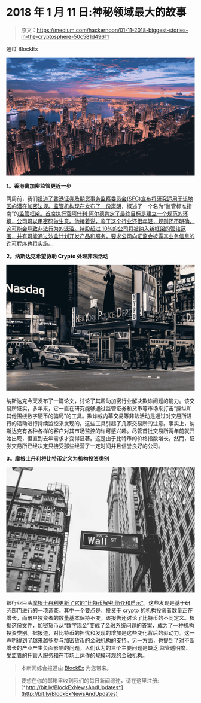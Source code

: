 # 2018 年 1 月 11 日:神秘领域最大的故事

> 原文：<https://medium.com/hackernoon/01-11-2018-biggest-stories-in-the-cryptosphere-50c581d49611>

通过 BlockEx

![](img/931550e03b1d54e4becd52194c0fe0a9.png)

**1。香港离加密监管更近一步**

两周前，我们[报道了香港证券及期货事务监察委员会(SFC)宣布将研究适用于该地区的潜在加密法规。监管机构现在发布了一份](https://hackernoon.com/16-10-2018-biggest-stories-in-the-cryptosphere-e8826db0070f)[声明](https://www.sfc.hk/web/EN/news-and-announcements/policy-statements-and-announcements/reg-framework-virtual-asset-portfolios-managers-fund-distributors-trading-platform-operators.html)，概述了一个名为“监管标准指南”的[监管框架。首席执行官阿什利·阿尔德肯定了最终目标是建立一个规范的环境，公司可以用密码做生意。他接着说，鉴于这个行业还很年轻，规则还不明确，这可能会导致非法行为的泛滥。持股超过 10%的公司将被纳入新框架的管辖范围，并有可能通过沙盒计划开发产品和服务。要求公司向证监会披露其业务信息的许可程序也将实施。](https://cointelegraph.com/news/hong-kong-issues-new-rules-to-regulate-cryptocurrency-funds-and-exchanges)

**2。纳斯达克希望协助 Crypto 处理非法活动**

![](img/2f569139ff86e46ca17f9658a037b285.png)

纳斯达克今天发布了一篇论文，讨论了其帮助加密行业解决欺诈问题的能力。该交易所证实，多年来，它一直在研究能够通过监管证券和货币等市场来打击“操纵和其他围绕数字硬币的骗局”的工具。欺诈或内幕交易等非法活动是通过对交易所进行的活动进行持续监控来发现的。这些工具引起了几家交易所的注意。事实上，纳斯达克有各种各样的客户对其市场监控的许可感兴趣。尽管首批交易所两年前就开始出现，但直到去年需求才变得显著。这是由于比特币的价格指数增长。然而，证券交易所已经决定只接受那些经营了一定时间并且信誉良好的公司。

**3。摩根士丹利将比特币定义为机构投资类别**

![](img/94b070551081031aaa6663deafd1a9c3.png)

银行业巨头[摩根士丹利更新了它的“比特币解密:简介和启示”](https://www.coindesk.com/morgan-stanley-says-crypto-is-a-new-institutional-asset-class/)。这些发现是基于研究部门进行的一项调查。其中一个要点是，投资于 crypto 的机构投资者数量正在增长，而散户投资者的数量基本保持不变。该报告还讨论了比特币的不同定义。根据这份文件，加密货币从“数字现金”变成了金融系统问题的答案，成为了一种机构投资类别。据报道，对比特币的担忧和发现的增加是这些变化背后的驱动力。这一声明得到了越来越多参与加密货币的金融机构的支持。另一方面，也提到了对不断增长的产业产生负面影响的问题。人们认为的三个主要问题是缺乏:监管透明度、受监管的托管人服务和在市场上运作的规模可观的金融机构。

> 本新闻综合报道由 [BlockEx](http://bit.ly/BlockEx_) 为您带来。

> 要想在你的邮箱里收到我们的每日新闻综述，请在这里注册:[*http://bit.ly/BlockExNewsAndUpdates*](http://bit.ly/BlockExNewsAndUpdates)